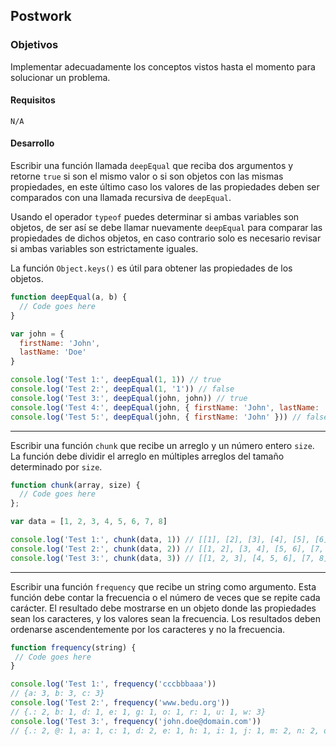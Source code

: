 ## Postwork

### Objetivos

Implementar adecuadamente los conceptos vistos hasta el momento para solucionar un problema.

#### Requisitos

`N/A`

#### Desarrollo

Escribir una función llamada `deepEqual` que reciba dos argumentos y retorne `true` si son el mismo valor o si son 
objetos con las mismas propiedades, en este último caso los valores de las propiedades deben ser comparados con una 
llamada recursiva de `deepEqual`.

Usando el operador `typeof` puedes determinar si ambas variables son objetos, de ser así se debe llamar nuevamente 
`deepEqual` para comparar las propiedades de dichos objetos, en caso contrario solo es necesario revisar si ambas
variables son estrictamente iguales.

La función `Object.keys()` es útil para obtener las propiedades de los objetos.

```javascript
function deepEqual(a, b) {
  // Code goes here
}

var john = {
  firstName: 'John',
  lastName: 'Doe'
}

console.log('Test 1:', deepEqual(1, 1)) // true
console.log('Test 2:', deepEqual(1, '1')) // false
console.log('Test 3:', deepEqual(john, john)) // true
console.log('Test 4:', deepEqual(john, { firstName: 'John', lastName: 'Doe' })) // true
console.log('Test 5:', deepEqual(john, { firstName: 'John' })) // false
```

---

Escribir una función `chunk` que recibe un arreglo y un número entero `size`. La función debe dividir el arreglo en 
múltiples arreglos del tamaño determinado por `size`. 

```javascript
function chunk(array, size) {
  // Code goes here
};

var data = [1, 2, 3, 4, 5, 6, 7, 8]

console.log('Test 1:', chunk(data, 1)) // [[1], [2], [3], [4], [5], [6], [7], [8]]
console.log('Test 2:', chunk(data, 2)) // [[1, 2], [3, 4], [5, 6], [7, 8]]
console.log('Test 3:', chunk(data, 3)) // [[1, 2, 3], [4, 5, 6], [7, 8]]
```

---

Escribir una función `frequency` que recibe un string como argumento. Esta función debe contar la frecuencia o el número
de veces que se repite cada carácter. El resultado debe mostrarse en un objeto donde las propiedades sean los 
caracteres, y los valores sean la frecuencia. Los resultados deben ordenarse ascendentemente por los caracteres y no la
frecuencia.

```javascript
function frequency(string) {
 // Code goes here
}

console.log('Test 1:', frequency('cccbbbaaa'))
// {a: 3, b: 3, c: 3}
console.log('Test 2:', frequency('www.bedu.org'))
// {.: 2, b: 1, d: 1, e: 1, g: 1, o: 1, r: 1, u: 1, w: 3}
console.log('Test 3:', frequency('john.doe@domain.com'))
// {.: 2, @: 1, a: 1, c: 1, d: 2, e: 1, h: 1, i: 1, j: 1, m: 2, n: 2, o: 4}
```
